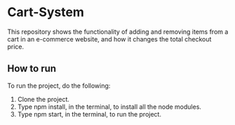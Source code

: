 # Cart-System
This repository shows the functionality of adding and removing items from a cart in an e-commerce website, and how it changes the total checkout price.
## How to run
To run the project, do the following:
1. Clone the project.
2. Type npm install, in the terminal, to install all the node modules.
3. Type npm start, in the terminal, to run the project.
